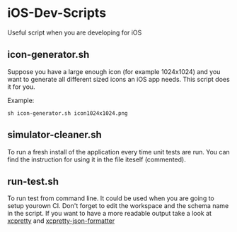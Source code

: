 # iOS-Dev-Scripts
Useful script when you are developing for iOS

## icon-generator.sh
Suppose you have a large enough icon (for example 1024x1024) and you want to generate all different sized icons an iOS app needs. This script does it for you.

Example:

`sh icon-generator.sh icon1024x1024.png`

## simulator-cleaner.sh
To run a fresh install of the application every time unit tests are run.
You can find the instruction for using it in the file iteself (commented).

## run-test.sh
To run test from command line. It could be used when you are going to setup yourown CI. Don't forget to edit the workspace and the schema name in the script. If you want to have a more readable output take a look at [xcpretty](https://github.com/supermarin/xcpretty) and [xcpretty-json-formatter](https://github.com/marcelofabri/xcpretty-json-formatter)
